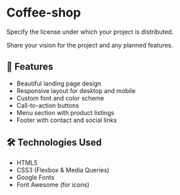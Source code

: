 # Coffee-shop

Specify the license under which your project is distributed.

Share your vision for the project and any planned features.


## 🚀 Features

- Beautiful landing page design
- Responsive layout for desktop and mobile
- Custom font and color scheme
- Call-to-action buttons
- Menu section with product listings
- Footer with contact and social links

## 🛠️ Technologies Used

- HTML5
- CSS3 (Flexbox & Media Queries)
- Google Fonts
- Font Awesome (for icons)
